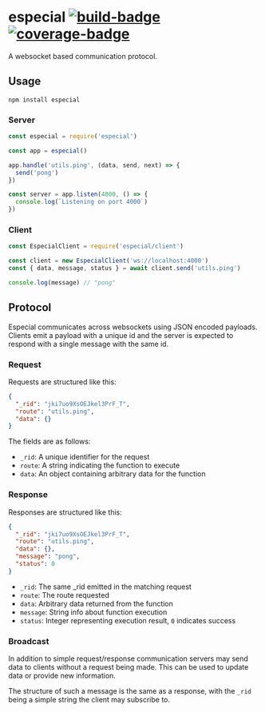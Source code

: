 # especial <a href="https://app.circleci.com/pipelines/github/JChanceHud/especial" target="_blank">![build-badge](https://img.shields.io/circleci/build/github/JChanceHud/especial?token=9c37b99e7b34a165ae1f3e0c6ea4c5acead2db40)</a> <a href="https://tubby.cloud/tubs/617c8c01d6af3500196df884/index.html" target="_blank">![coverage-badge](https://tubby.cloud/tubs/617c8c01d6af3500196df884/badge.svg)</a>

A websocket based communication protocol.

## Usage

`npm install especial`

### Server

```js
const especial = require('especial')

const app = especial()

app.handle('utils.ping', (data, send, next) => {
  send('pong')
})

const server = app.listen(4000, () => {
  console.log(`Listening on port 4000`)
})

```

### Client

```js
const EspecialClient = require('especial/client')

const client = new EspecialClient('ws://localhost:4000')
const { data, message, status } = await client.send('utils.ping')

console.log(message) // "pong"
```

## Protocol

Especial communicates across websockets using JSON encoded payloads. Clients emit a payload with a unique id and the server is expected to respond with a single message with the same id.

### Request

Requests are structured like this:

```json
{
  "_rid": "jki7uo9XsOEJkel3PrF_T",
  "route": "utils.ping",
  "data": {}
}
```

The fields are as follows:
  - `_rid`: A unique identifier for the request
  - `route`: A string indicating the function to execute
  - `data`: An object containing arbitrary data for the function

### Response

Responses are structured like this:

```json
{
  "_rid": "jki7uo9XsOEJkel3PrF_T",
  "route": "utils.ping",
  "data": {},
  "message": "pong",
  "status": 0
}
```

- `_rid`: The same \_rid emitted in the matching request
- `route`: The route requested
- `data`: Arbitrary data returned from the function
- `message`: String info about function execution
- `status`: Integer representing execution result, `0` indicates success

### Broadcast

In addition to simple request/response communication servers may send data to clients without a request being made. This can be used to update data or provide new information.

The structure of such a message is the same as a response, with the `_rid` being a simple string the client may subscribe to.
